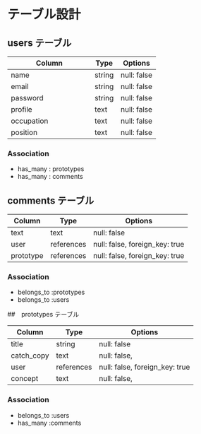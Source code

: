 # テーブル設計

## users テーブル

| Column             | Type   | Options     |
| ------------------ | ------ | ----------- |
| name               | string | null: false |
| email              | string | null: false |
| password 　　　　　　| string | null: false |
| profile            | text   | null: false |
| occupation         | text   | null: false |
| position           | text   | null: false |

### Association

- has_many : prototypes
- has_many : comments

## comments テーブル

| Column   | Type     | Options                       |
| ------   | ------   | -----------                   |
| text     | text     | null: false                   |
| user     |references| null: false, foreign_key: true| 
| prototype|references| null: false, foreign_key: true|
### Association

- belongs_to :prototypes
- belongs_to :users


##　prototypes テーブル

| Column   | Type       | Options                        |
| -------  | ---------- | ------------------------------ |
| title    | string     | null: false                    |
|catch_copy| text       | null: false,                   |
| user     | references | null: false, foreign_key: true |
| concept  | text       | null: false,                   |
### Association

- belongs_to :users
- has_many :comments
